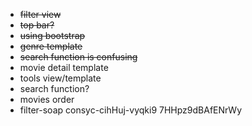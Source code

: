 * ~~filter view~~
* ~~top bar?~~
* ~~using bootstrap~~
* ~~genre template~~
* ~~search function is confusing~~
* movie detail template
* tools view/template
* search function?
* movies order
* filter-soap
consyc-cihHuj-vyqki9
7HHpz9dBAfENrWy
